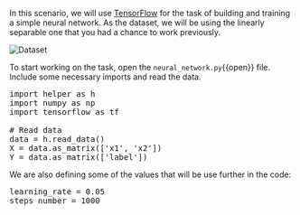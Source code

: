 In this scenario, we will use [TensorFlow](https://www.tensorflow.org/) for the task of building and training a simple neural network. As the dataset, we will be using the linearly separable one that you had a chance to work previously.

<img src="/basiafusinska/courses/deep-learning-with-tensorflow/tensorflow-training/assets/dataset.png" alt="Dataset">

To start working on the task, open the `neural_network.py`{{open}} file. Include some necessary imports and read the data.

<pre class="file" data-filename="neural_network.py" data-target="replace">
import helper as h
import numpy as np
import tensorflow as tf

# Read data
data = h.read_data()
X = data.as_matrix(['x1', 'x2'])
Y = data.as_matrix(['label'])
</pre>

We are also defining some of the values that will be use further in the code:

<pre class="file" data-filename="neural_network.py" data-target="append">
learning_rate = 0.05
steps_number = 1000
</pre>
